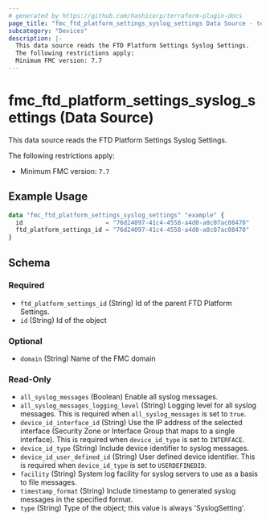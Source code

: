 ```yaml
---
# generated by https://github.com/hashicorp/terraform-plugin-docs
page_title: "fmc_ftd_platform_settings_syslog_settings Data Source - terraform-provider-fmc"
subcategory: "Devices"
description: |-
  This data source reads the FTD Platform Settings Syslog Settings.
  The following restrictions apply:
  Minimum FMC version: 7.7
---
```


# fmc_ftd_platform_settings_syslog_settings (Data Source)

This data source reads the FTD Platform Settings Syslog Settings.

The following restrictions apply:
  - Minimum FMC version: `7.7`

## Example Usage

```terraform
data "fmc_ftd_platform_settings_syslog_settings" "example" {
  id                       = "76d24097-41c4-4558-a4d0-a8c07ac08470"
  ftd_platform_settings_id = "76d24097-41c4-4558-a4d0-a8c07ac08470"
}
```

<!-- schema generated by tfplugindocs -->
## Schema

### Required

- `ftd_platform_settings_id` (String) Id of the parent FTD Platform Settings.
- `id` (String) Id of the object

### Optional

- `domain` (String) Name of the FMC domain

### Read-Only

- `all_syslog_messages` (Boolean) Enable all syslog messages.
- `all_syslog_messages_logging_level` (String) Logging level for all syslog messages. This is required when `all_syslog_messages` is set to `true`.
- `device_id_interface_id` (String) Use the IP address of the selected interface (Security Zone or Interface Group that maps to a single interface). This is required when `device_id_type` is set to `INTERFACE`.
- `device_id_type` (String) Include device identifier to syslog messages.
- `device_id_user_defined_id` (String) User defined device identifier. This is required when `device_id_type` is set to `USERDEFINEDID`.
- `facility` (String) System log facility for syslog servers to use as a basis to file messages.
- `timestamp_format` (String) Include timestamp to generated syslog messages in the specified format.
- `type` (String) Type of the object; this value is always 'SyslogSetting'.
